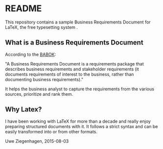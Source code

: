 # README #

This repository contains a sample Business Requirements Document for LaTeX, the free typesetting system .

## What is a Business Requirements Document ##

According to the [BABOK](http://www.iiba.org/babok-guide/babok-guide-v2/babok-guide-online/appendix-a-glossary.aspx):

"A Business Requirements Document is a requirements package that describes business requirements and stakeholder requirements (it documents requirements of interest to the business, rather than documenting business requirements)."

It helps the business analyst to capture the requirements from the various sources, prioritize and rank them.

## Why Latex? ##

I have been working with LaTeX for more than a decade and really enjoy preparing structured documents with it. It follows a strict syntax and can be easily transformed into or from other formats.

Uwe Ziegenhagen, 2015-08-03
